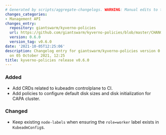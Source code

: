 ```yaml
---
# Generated by scripts/aggregate-changelogs. WARNING: Manual edits to this files will be overwritten.
changes_categories:
- Management API
changes_entry:
  repository: giantswarm/kyverno-policies
  url: https://github.com/giantswarm/kyverno-policies/blob/master/CHANGELOG.md#060---2021-10-05
  version: 0.6.0
  version_tag: v0.6.0
date: '2021-10-05T12:25:06'
description: Changelog entry for giantswarm/kyverno-policies version 0.6.0, published
  on 05 October 2021, 12:25
title: kyverno-policies release v0.6.0
---
```


### Added
- Add CRDs related to kubeadm controlplane to CI.
- Add policies to configure default disk sizes and disk initialization for CAPA cluster.
### Changed
- Keep existing `node-labels` when ensuring the `role=worker` label exists in `KubeadmConfig`s.
